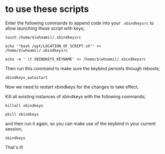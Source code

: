 # to use these scripts

Enter the following commands to append code into your ``.xbindkeysrc`` to allow launching these script with keys;

```touch /home/$(whoami)/.xbindkeysrc```

```echo '"bash /opt/LOCATION_OF_SCRIPT.sh"' >> /home/$(whoami)/.xbindkeysrc```

```echo -e ' \t XBINDKEYS_KEYNAME' >> /home/$(whoami)/.xbindkeysrc```


Then run this command to make sure the keybind persists through reboots;

``xbindkeys_autostart``


Now we need to restart xbindkeys for the changes to take effect.

Kill all existing instances of xbindkeys with the following commands; 

```killall xbindkeys```

```pkill xbindkeys```

and then run it again, so you can make use of the keybind in your current session;

```xbindkeys```

That's it!
